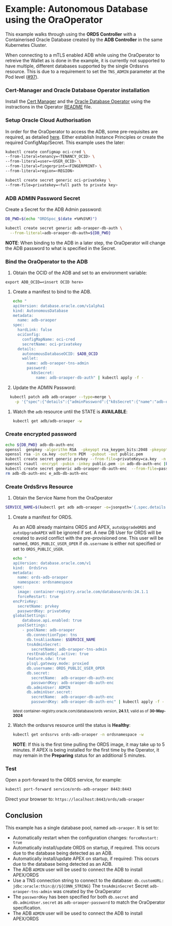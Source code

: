 # Example: Autonomous Database using the OraOperator

This example walks through using the **ORDS Controller** with a Containerised Oracle Database created by the **ADB Controller** in the same Kubernetes Cluster.

When connecting to a mTLS enabled ADB while using the OraOperator to retreive the Wallet as is done in the example, it is currently not supported to have multiple, different databases supported by the single Ordssrvs resource.  This is due to a requirement to set the `TNS_ADMIN` parameter at the Pod level ([#97](https://github.com/oracle/oracle-database-operator/issues/97)).

### Cert-Manager and  Oracle Database Operator installation

Install the [Cert Manager](https://github.com/cert-manager/cert-manager/releases/download/v1.14.4/cert-manager.yaml) and the [Oracle Database Operator](https://github.com/oracle/oracle-database-operator) using the instractions in the Operator [README](https://github.com/oracle/oracle-database-operator/blob/main/README.md) file.

### Setup Oracle Cloud Authorisation

In order for the OraOperator to access the ADB, some pre-requisites are required, as detailed [here](https://github.com/oracle/oracle-database-operator/blob/main/docs/adb/ADB_PREREQUISITES.md).  Either establish Instance Principles or create the required ConfigMap/Secret.  This example uses the later:

```bash
kubectl create configmap oci-cred \
--from-literal=tenancy=<TENANCY_OCID> \
--from-literal=user=<USER_OCID> \
--from-literal=fingerprint=<FINGERPRINT> \
--from-literal=region=<REGION>

kubectl create secret generic oci-privatekey \
--from-file=privatekey=<full path to private key>
```

### ADB ADMIN Password Secret

Create a Secret for the ADB Admin password:

```bash
DB_PWD=$(echo "ORDSpoc_$(date +%H%S%M)")

kubectl create secret generic adb-oraoper-db-auth \
  --from-literal=adb-oraoper-db-auth=${DB_PWD}
```

**NOTE**: When binding to the ADB in a later step, the OraOperator will change the ADB password to what is specified in the Secret.

### Bind the OraOperator to the ADB

1. Obtain the OCID of the ADB and set to an environment variable:

  ```
  export ADB_OCID=<insert OCID here>
  ```

1. Create a manifest to bind to the ADB.

    ```bash
    echo "
    apiVersion: database.oracle.com/v1alpha1
    kind: AutonomousDatabase
    metadata:
      name: adb-oraoper
    spec:
      hardLink: false
      ociConfig:
        configMapName: oci-cred
        secretName: oci-privatekey
      details:
        autonomousDatabaseOCID: $ADB_OCID
        wallet:
          name: adb-oraoper-tns-admin
          password:
            k8sSecret:
              name: adb-oraoper-db-auth" | kubectl apply -f -
    ```

1. Update the ADMIN Password:

```bash
  kubectl patch adb adb-oraoper --type=merge \
    -p '{"spec":{"details":{"adminPassword":{"k8sSecret":{"name":"adb-oraoper-db-auth"}}}}}'
```

1. Watch the `adb` resource until the STATE is **AVAILABLE**:

    ```bash
    kubectl get adb/adb-oraoper -w
    ```

### Create encrypted password 


```bash
echo ${DB_PWD} adb-db-auth-enc
openssl  genpkey -algorithm RSA  -pkeyopt rsa_keygen_bits:2048 -pkeyopt rsa_keygen_pubexp:65537 > ca.k
openssl rsa -in ca.key -outform PEM  -pubout -out public.pem
kubectl create secret generic prvkey --from-file=privateKey=ca.key  -n ordsnamespace
openssl rsautl -encrypt -pubin -inkey public.pem -in adb-db-auth-enc |base64 > e_adb-db-auth-enc
kubectl create secret generic adb-oraoper-db-auth-enc  --from-file=password=e_adb-db-auth-enc -n  ordsnamespace
rm adb-db-auth-enc e_adb-db-auth-enc
```



### Create OrdsSrvs Resource

1. Obtain the Service Name from the OraOperator

  ```bash
  SERVICE_NAME=$(kubectl get adb adb-oraoper -o=jsonpath='{.spec.details.dbName}'_TP)
  ```

1. Create a manifest for ORDS.

    As an ADB already maintains ORDS and APEX, `autoUpgradeORDS` and `autoUpgradeAPEX` will be ignored if set.  A new DB User for ORDS will be created to avoid conflict with the pre-provisioned one.  This user will be
    named, `ORDS_PUBLIC_USER_OPER` if `db.username` is either not specified or set to `ORDS_PUBLIC_USER`.

    ```bash
    echo "
    apiVersion: database.oracle.com/v1
    kind:  OrdsSrvs
    metadata:
      name: ords-adb-oraoper
      namespace: ordsnamespace
    spec:
      image: container-registry.oracle.com/database/ords:24.1.1
      forceRestart: true
    encPrivKey:
      secretName: prvkey
      passwordKey: privateKey
    globalSettings:
        database.api.enabled: true
      poolSettings:
        - poolName: adb-oraoper
          db.connectionType: tns
          db.tnsAliasName: $SERVICE_NAME
          tnsAdminSecret:
            secretName: adb-oraoper-tns-admin
          restEnabledSql.active: true
          feature.sdw: true
          plsql.gateway.mode: proxied
          db.username: ORDS_PUBLIC_USER_OPER
          db.secret:
            secretName:  adb-oraoper-db-auth-enc
            passwordKey: adb-oraoper-db-auth-enc
          db.adminUser: ADMIN
          db.adminUser.secret:
            secretName:  adb-oraoper-db-auth-enc
            passwordKey: adb-oraoper-db-auth-enc" | kubectl apply -f -
    ```
    <sup>latest container-registry.oracle.com/database/ords version, **24.1.1**, valid as of **30-May-2024**</sup>

1. Watch the ordssrvs resource until the status is **Healthy**:
    ```bash
    kubectl get ordssrvs ords-adb-oraoper -n ordsnamespace -w
    ```

    **NOTE**: If this is the first time pulling the ORDS image, it may take up to 5 minutes.  If APEX
    is being installed for the first time by the Operator, it may remain in the **Preparing** 
    status for an additional 5 minutes.


### Test

Open a port-forward to the ORDS service, for example:

```bash
kubectl port-forward service/ords-adb-oraoper 8443:8443
```

Direct your browser to: `https://localhost:8443/ords/adb-oraoper`

## Conclusion

This example has a single database pool, named `adb-oraoper`.  It is set to:

* Automatically restart when the configuration changes: `forceRestart: true`
* Automatically install/update ORDS on startup, if required.  This occurs due to the database being detected as an ADB.
* Automatically install/update APEX on startup, if required: This occurs due to the database being detected as an ADB.
* The ADB `ADMIN` user will be used to connect the ADB to install APEX/ORDS
* Use a TNS connection string to connect to the database: `db.customURL: jdbc:oracle:thin:@//${CONN_STRING}`
  The `tnsAdminSecret` Secret `adb-oraoper-tns-admin` was created by the OraOperator
* The `passwordKey` has been specified for both `db.secret` and `db.adminUser.secret` as `adb-oraoper-password` to match the OraOperator specification.
* The ADB `ADMIN` user will be used to connect the ADB to install APEX/ORDS